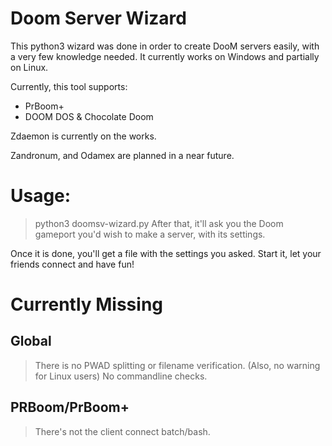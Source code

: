 # Doom Server Wizard

This python3 wizard was done in order to create DooM servers easily, with a very few knowledge needed. 
It currently works on Windows and partially on Linux.

Currently, this tool supports:
- PrBoom+
- DOOM DOS & Chocolate Doom

Zdaemon is currently on the works.

Zandronum, and Odamex are planned in a near future.<br />

# Usage:
> python3 doomsv-wizard.py
After that, it'll ask you the Doom gameport you'd wish to make a server, with its settings.

Once it is done, you'll get a file with the settings you asked. Start it, let your friends connect and have fun!

# Currently Missing

## Global
> There is no PWAD splitting or filename verification. (Also, no warning for Linux users)
No commandline checks.

## PRBoom/PrBoom+
> There's not the client connect batch/bash.